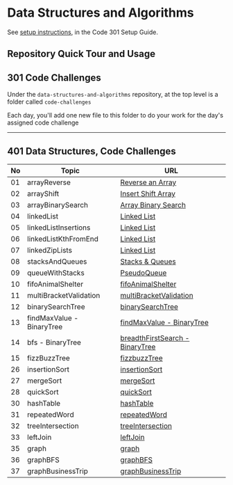 # Data Structures and Algorithms

See [setup instructions](https://codefellows.github.io/setup-guide/code-301/3-code-challenges), in the Code 301 Setup Guide.

## Repository Quick Tour and Usage

## 301 Code Challenges

Under the `data-structures-and-algorithms` repository, at the top level is a folder called `code-challenges`

Each day, you'll add one new file to this folder to do your work for the day's assigned code challenge

---

## 401 Data Structures, Code Challenges

| No  | Topic                     | URL                                                                  |
| --- | ---                       | -------------------------------------------------------------------- |
| 01  | arrayReverse              | [Reverse an Array](./code-challenges/arrayReverse/README.md)         |
| 02  | arrayShift                | [Insert Shift Array](./code-challenges/arrayShift/README.md)         |
| 03  | arrayBinarySearch         | [Array Binary Search](./code-challenges/arrayBinarySearch/README.md) |
| 04  | linkedList                | [Linked List](./code-challenges/linkedList/README.md)                |
| 05  | linkedListInsertions      | [Linked List](./code-challenges/linkedList/README.md)                |
| 06  | linkedListKthFromEnd      | [Linked List](./code-challenges/linkedList/README.md)                |
| 07  | linkedZipLists            | [Linked List](./code-challenges/linkedList/README.md)                |
| 08  | stacksAndQueues           | [Stacks & Queues](./code-challenges/stacksAndQueues/README.md)       |
| 09  | queueWithStacks           | [PseudoQueue](./code-challenges/queueWithStacks/README.md)           |
| 10  | fifoAnimalShelter         | [fifoAnimalShelter](./code-challenges/fifoAnimalShelter/README.md)   |
| 11  | multiBracketValidation    | [multiBracketValidation](./code-challenges/multiBracketValidation/README.md)   |
| 12  | binarySearchTree          | [binarySearchTree](./code-challenges/tree/README.md)   |
| 13  | findMaxValue - BinaryTree | [findMaxValue - BinaryTree](./code-challenges/tree/README.md)   |
| 14  | bfs - BinaryTree          | [breadthFirstSearch - BinaryTree](./code-challenges/tree/README.md)   |
| 15  | fizzBuzzTree              | [fizzbuzzTree](./code-challenges/fizzBuzzTree/README.md)   |
| 26  | insertionSort             | [insertionSort](./code-challenges/insertionSort/BLOG.md)   |
| 27  | mergeSort                 | [mergeSort](./code-challenges/mergeSort/BLOG.md)   |
| 28  | quickSort                 | [quickSort](./code-challenges/quickSort/BLOG.md)   |
| 30  | hashTable                 | [hashTable](./code-challenges/hashTable/README.md)   |
| 31  | repeatedWord              | [repeatedWord](./code-challenges/repeatedWord/README.md)   |
| 32  | treeIntersection          | [treeIntersection](./code-challenges/treeIntersection/README.md)   |
| 33  | leftJoin                  | [leftJoin](./code-challenges/leftJoin/README.md)   |
| 35  | graph                     | [graph](./code-challenges/graph/README.md)   |
| 36  | graphBFS                  | [graphBFS](./code-challenges/graph/README.md)   |
| 37  | graphBusinessTrip         | [graphBusinessTrip](./code-challenges/graph/README.md)   |


